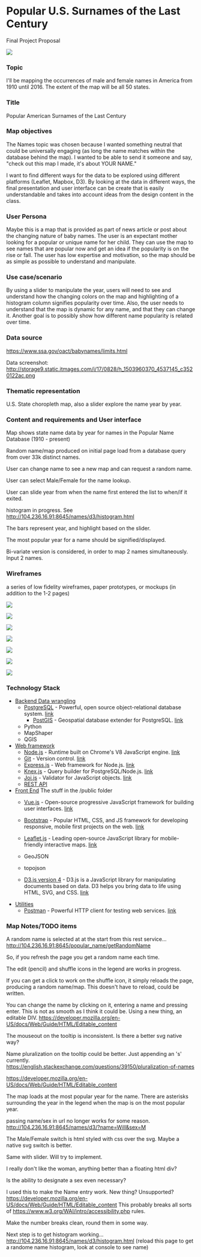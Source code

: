 # Popular U.S. Surnames of the Last Century

Final Project Proposal

![](http://storage2.static.itmages.com/i/17/0911/h_1505100561_8959476_b8f21c9727.png "")

### Topic

  I'll be mapping the occurrences of male and female names in America from 1910 until 2016. The extent of the map will be all 50 states.

### Title

  Popular American Surnames of the Last Century

### Map objectives

The Names topic was chosen because I wanted something neutral that could be universally engaging (as long the name matches within the database behind the map). I wanted to be able to send it someone and say, "check out this map I made, it's about YOUR NAME."

I want to find different ways for the data to be explored using different platforms (Leaflet, Mapbox, D3). By looking at the data in different ways, the final presentation and user interface can be create that is easily understandable and takes into account ideas from the design content in the class.

### User Persona

  Maybe this is a map that is provided as part of news article or post about the changing nature of baby names. The user is an expectant mother looking for a popular or unique name for her child. They can use the map to see names that are popular now and get an idea if the popularity is on the rise or fall. The user has low expertise and motivation, so the map should be as simple as possible to understand and manipulate.

### Use case/scenario

  By using a slider to manipulate the year, users will need to see and understand how the changing colors on the map and highlighting of a histogram column signifies popularity over time. Also, the user needs to understand that the map is dynamic for any name, and that they can change it. Another goal is to possibly show how different name popularity is related over time.

### Data source

https://www.ssa.gov/oact/babynames/limits.html

Data screenshot:
http://storage9.static.itmages.com/i/17/0828/h_1503960370_4537145_c3520122ac.png

### Thematic representation

  U.S. State choropleth map, also a slider explore the name year by year.

### Content and requirements and User interface

Map shows state name data by year for names in the Popular Name Database (1910 - present)

Random name/map produced on initial page load from a database query from over 33k distinct names.

User can change name to see a new map and can request a random name.

User can select Male/Female for the name lookup.

User can slide year from when the name first entered the list to when/if it exited.

histogram in progress. See http://104.236.16.91:8645/names/d3/histogram.html

The bars represent year, and highlight based on the slider.

The most popular year for a name should be signified/displayed.

Bi-variate version is considered, in order to map 2 names simultaneously. Input 2 names.

### Wireframes

a series of low fidelity wireframes, paper prototypes, or mockups (in addition to the 1-2 pages)


![](http://storage3.static.itmages.com/i/17/0911/h_1505097386_1540974_fef790703f.png "")

![](http://storage1.static.itmages.com/i/17/0911/h_1505096468_4092358_b48c0cd0bd.png "")

![](http://storage2.static.itmages.com/i/17/0911/h_1505096535_3247971_aa76d0e156.png "")

![](http://storage3.static.itmages.com/i/17/0911/h_1505096576_9497553_1b96437af9.png "")

![](http://storage1.static.itmages.com/i/17/0911/h_1505096986_5526102_dbae722e6d.png "")

![](http://storage3.static.itmages.com/i/17/0911/h_1505097046_2645969_c83f97308e.png "")

![](http://storage5.static.itmages.com/i/17/0911/h_1505097554_9759760_2522635eb1.png "")

###  Technology Stack

* [Backend Data wrangling](#backend)
  * [PostgreSQL](#install-postgresql) - Powerful, open source object-relational database system. [link](https://www.postgresql.org/)
    * [PostGIS](#install-postgis) - Geospatial database extender for PostgreSQL. [link](http://postgis.net/)
  * Python
  * MapShaper
  * QGIS
* [Web framework](#web-framework)
  * [Node.js](#install-node) - Runtime built on Chrome's V8 JavaScript engine. [link](https://nodejs.org/)
  * [Git](#git) - Version control. [link](https://git-scm.com/)
  * [Express.js](#express) - Web framework for Node.js. [link](https://expressjs.com/)
  * [Knex.js](#knex) - Query builder for PostgreSQL/Node.js. [link](http://knexjs.org/)
  * [Joi.js](#joi) - Validator for JavaScript objects. [link](http://mongoosejs.com/)
  * [REST API](#rest-api)
* [Front End](#front-end) The stuff in the /public folder
  * [Vue.js](#vue) - Open-source progressive JavaScript framework for building user interfaces. [link](https://vuejs.org/)
  * [Bootstrap](#bootstrap) - Popular HTML, CSS, and JS framework for developing responsive, mobile first projects on the web. [link](http://getbootstrap.com/)
  * [Leaflet.js](#leaflet) - Leading open-source JavaScript library for mobile-friendly interactive maps. [link](http://leafletjs.com/)
  * GeoJSON
  * topojson

  * [D3.js version 4](#d3js) - D3.js is a JavaScript library for manipulating documents based on data. D3 helps you bring data to life using HTML, SVG, and CSS. [link](https://d3js.org/)
* [Utilities](#utilities)
  * [Postman](#postman) - Powerful HTTP client for testing web services. [link](https://www.getpostman.com/)

### Map Notes/TODO items

A random name is selected at at the start from this rest service...
http://104.236.16.91:8645/popular_name/getRandomName

So, if you refresh the page you get a random name each time.

The edit (pencil) and shuffle icons in the legend are works in progress.

  If you can get a click to work on the shuffle icon, it simply reloads the page, producing a random name/map. This doesn't have to reload, could be written.

You can change the name by clicking on it, entering a name and pressing enter. This is not as smooth as I think it could be. Using a new thing, an editable DIV.
https://developer.mozilla.org/en-US/docs/Web/Guide/HTML/Editable_content

The mouseout on the tooltip is inconsistent. Is there a better svg native way?

Name pluralization on the tooltip could be better. Just appending an 's' currently.
https://english.stackexchange.com/questions/39150/pluralization-of-names

https://developer.mozilla.org/en-US/docs/Web/Guide/HTML/Editable_content

The map loads at the most popular year for the name. There are asterisks surrounding the year in the legend when the map is on the most popular year.

passing name/sex in url no longer works for some reason.
http://104.236.16.91:8645/names/d3/?name=Will&sex=M

The Male/Female switch is html styled with css over the svg. Maybe a native svg switch is better.

Same with slider. Will try to implement.

I really don't like the woman, anything better than a floating html div?

Is the ability to designate a sex even necessary?

I used this to make the Name entry work. New thing? Unsupported?
https://developer.mozilla.org/en-US/docs/Web/Guide/HTML/Editable_content
This probably breaks all sorts of https://www.w3.org/WAI/intro/accessibility.php rules.

Make the number breaks clean, round them in some way.

Next step is to get histogram working...
http://104.236.16.91:8645/names/d3/histogram.html
(reload this page to get a randome name histogram, look at console to see name)
